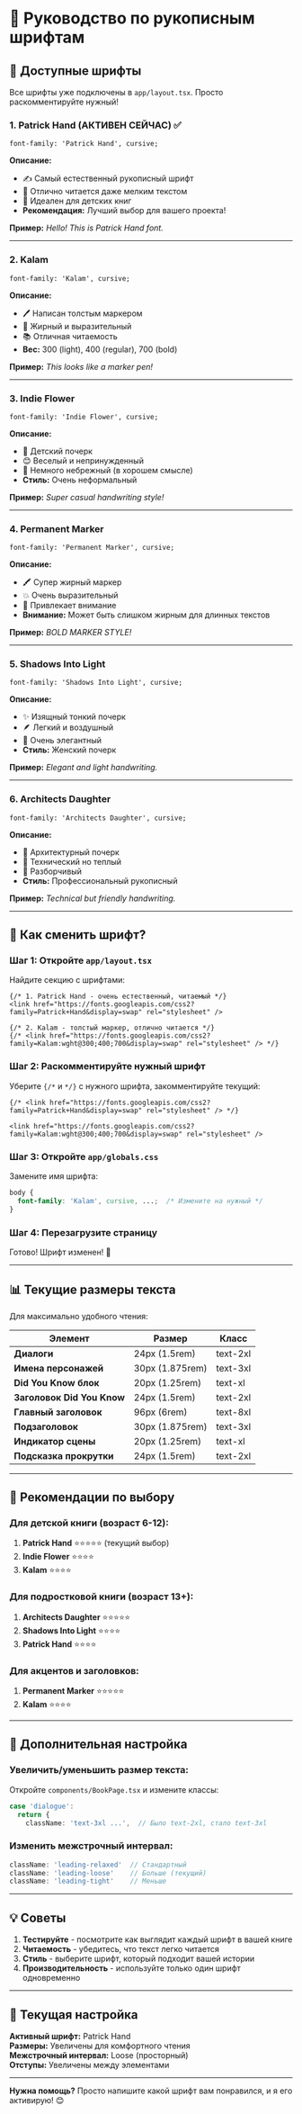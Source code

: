 # 📝 Руководство по рукописным шрифтам

## 🎨 Доступные шрифты

Все шрифты уже подключены в `app/layout.tsx`. Просто раскомментируйте нужный!

### 1. **Patrick Hand** (АКТИВЕН СЕЙЧАС) ✅
```
font-family: 'Patrick Hand', cursive;
```
**Описание:** 
- ✍️ Самый естественный рукописный шрифт
- 📖 Отлично читается даже мелким текстом
- 🎯 Идеален для детских книг
- **Рекомендация:** Лучший выбор для вашего проекта!

**Пример:** *Hello! This is Patrick Hand font.*

---

### 2. **Kalam** 
```
font-family: 'Kalam', cursive;
```
**Описание:**
- 🖊️ Написан толстым маркером
- 💪 Жирный и выразительный
- 📚 Отличная читаемость
- **Вес:** 300 (light), 400 (regular), 700 (bold)

**Пример:** *This looks like a marker pen!*

---

### 3. **Indie Flower**
```
font-family: 'Indie Flower', cursive;
```
**Описание:**
- 🌸 Детский почерк
- 😊 Веселый и непринужденный
- 🎨 Немного небрежный (в хорошем смысле)
- **Стиль:** Очень неформальный

**Пример:** *Super casual handwriting style!*

---

### 4. **Permanent Marker**
```
font-family: 'Permanent Marker', cursive;
```
**Описание:**
- 🖍️ Супер жирный маркер
- 💥 Очень выразительный
- 📢 Привлекает внимание
- **Внимание:** Может быть слишком жирным для длинных текстов

**Пример:** *BOLD MARKER STYLE!*

---

### 5. **Shadows Into Light**
```
font-family: 'Shadows Into Light', cursive;
```
**Описание:**
- ✨ Изящный тонкий почерк
- 🪶 Легкий и воздушный
- 💫 Очень элегантный
- **Стиль:** Женский почерк

**Пример:** *Elegant and light handwriting.*

---

### 6. **Architects Daughter**
```
font-family: 'Architects Daughter', cursive;
```
**Описание:**
- 📐 Архитектурный почерк
- 🔧 Технический но теплый
- 📝 Разборчивый
- **Стиль:** Профессиональный рукописный

**Пример:** *Technical but friendly handwriting.*

---

## 🔄 Как сменить шрифт?

### Шаг 1: Откройте `app/layout.tsx`
Найдите секцию с шрифтами:
```tsx
{/* 1. Patrick Hand - очень естественный, читаемый */}
<link href="https://fonts.googleapis.com/css2?family=Patrick+Hand&display=swap" rel="stylesheet" />

{/* 2. Kalam - толстый маркер, отлично читается */}
{/* <link href="https://fonts.googleapis.com/css2?family=Kalam:wght@300;400;700&display=swap" rel="stylesheet" /> */}
```

### Шаг 2: Раскомментируйте нужный шрифт
Уберите `{/*` и `*/}` с нужного шрифта, закомментируйте текущий:
```tsx
{/* <link href="https://fonts.googleapis.com/css2?family=Patrick+Hand&display=swap" rel="stylesheet" /> */}

<link href="https://fonts.googleapis.com/css2?family=Kalam:wght@300;400;700&display=swap" rel="stylesheet" />
```

### Шаг 3: Откройте `app/globals.css`
Замените имя шрифта:
```css
body {
  font-family: 'Kalam', cursive, ...;  /* Измените на нужный */
}
```

### Шаг 4: Перезагрузите страницу
Готово! Шрифт изменен! 🎉

---

## 📊 Текущие размеры текста

Для максимально удобного чтения:

| Элемент | Размер | Класс |
|---------|--------|-------|
| **Диалоги** | 24px (1.5rem) | text-2xl |
| **Имена персонажей** | 30px (1.875rem) | text-3xl |
| **Did You Know блок** | 20px (1.25rem) | text-xl |
| **Заголовок Did You Know** | 24px (1.5rem) | text-2xl |
| **Главный заголовок** | 96px (6rem) | text-8xl |
| **Подзаголовок** | 30px (1.875rem) | text-3xl |
| **Индикатор сцены** | 20px (1.25rem) | text-xl |
| **Подсказка прокрутки** | 24px (1.5rem) | text-2xl |

---

## 🎯 Рекомендации по выбору

### Для детской книги (возраст 6-12):
1. **Patrick Hand** ⭐⭐⭐⭐⭐ (текущий выбор)
2. **Indie Flower** ⭐⭐⭐⭐
3. **Kalam** ⭐⭐⭐⭐

### Для подростковой книги (возраст 13+):
1. **Architects Daughter** ⭐⭐⭐⭐⭐
2. **Shadows Into Light** ⭐⭐⭐⭐
3. **Patrick Hand** ⭐⭐⭐⭐

### Для акцентов и заголовков:
1. **Permanent Marker** ⭐⭐⭐⭐⭐
2. **Kalam** ⭐⭐⭐⭐

---

## 🔧 Дополнительная настройка

### Увеличить/уменьшить размер текста:

Откройте `components/BookPage.tsx` и измените классы:

```typescript
case 'dialogue':
  return {
    className: 'text-3xl ...',  // Было text-2xl, стало text-3xl
```

### Изменить межстрочный интервал:

```typescript
className: 'leading-relaxed'  // Стандартный
className: 'leading-loose'    // Больше (текущий)
className: 'leading-tight'    // Меньше
```

---

## 💡 Советы

1. **Тестируйте** - посмотрите как выглядит каждый шрифт в вашей книге
2. **Читаемость** - убедитесь, что текст легко читается
3. **Стиль** - выберите шрифт, который подходит вашей истории
4. **Производительность** - используйте только один шрифт одновременно

---

## 🎨 Текущая настройка

**Активный шрифт:** Patrick Hand  
**Размеры:** Увеличены для комфортного чтения  
**Межстрочный интервал:** Loose (просторный)  
**Отступы:** Увеличены между элементами  

---

**Нужна помощь?** Просто напишите какой шрифт вам понравился, и я его активирую! 😊

